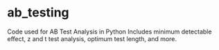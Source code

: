 # ab_testing
Code used for AB Test Analysis in Python
Includes minimum detectable effect, z and t test analysis, optimum test length, and more.

